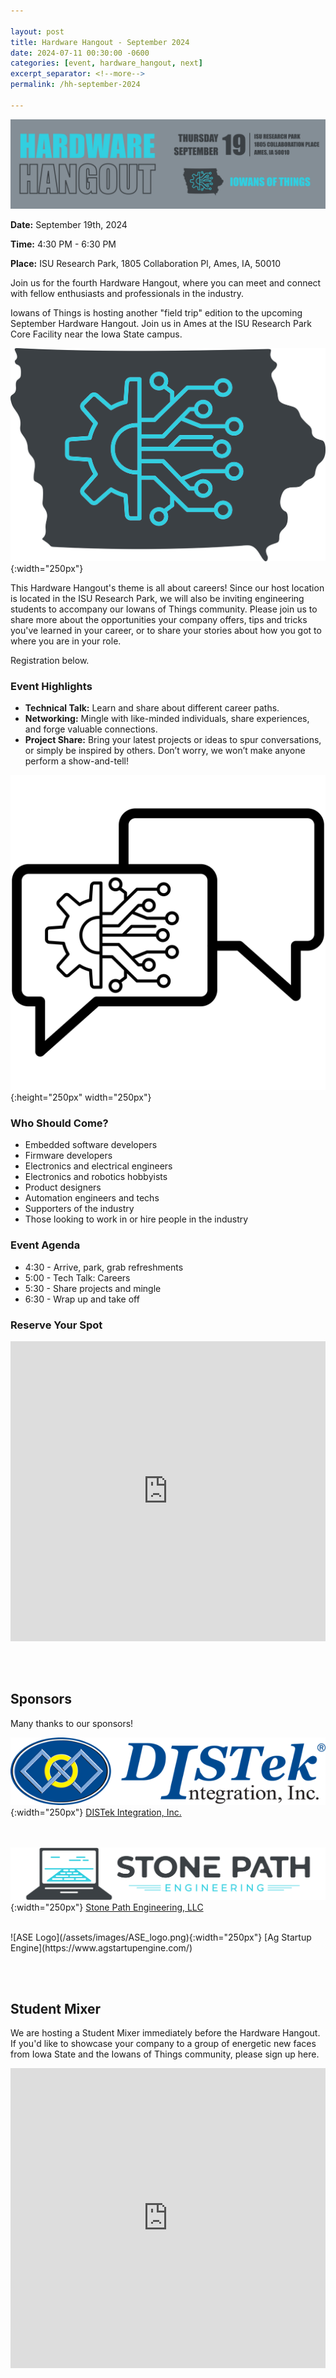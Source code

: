```yaml
---

layout: post
title: Hardware Hangout - September 2024
date: 2024-07-11 00:30:00 -0600
categories: [event, hardware_hangout, next]
excerpt_separator: <!--more-->
permalink: /hh-september-2024

---
```


![Banner](assets/images/banner_hardware_hangout_2024_09.png)

**Date:**  September 19th, 2024

**Time:**  4:30 PM - 6:30 PM

**Place:** ISU Research Park, 1805 Collaboration Pl, Ames, IA, 50010

Join us for the fourth Hardware Hangout, where you can meet and connect with fellow enthusiasts and professionals in the industry.

Iowans of Things is hosting another "field trip" edition to the upcoming September Hardware Hangout. Join us in Ames at the ISU Research Park Core Facility near the Iowa State campus.

![Logo](/assets/images/iowans_of_things.png){:width="250px"}

This Hardware Hangout's theme is all about careers! Since our host location is located in the ISU Research Park, we will also be inviting engineering students to accompany our Iowans of Things community. Please join us to share more about the opportunities your company offers, tips and tricks you've learned in your career, or to share your stories about how you got to where you are in your role.

Registration below.

<!--more-->  
<!--the above "comment" tells the main page where to put the break-->

### Event Highlights

- **Technical Talk:** Learn and share about different career paths.
- **Networking:** Mingle with like-minded individuals, share experiences, and forge valuable connections.
- **Project Share:** Bring your latest projects or ideas to spur conversations, or simply be inspired by others. Don’t worry, we won’t make anyone perform a show-and-tell!

![Icon](/assets/images/icon_hardware_hangout.png){:height="250px" width="250px"}

### Who Should Come?

- Embedded software developers
- Firmware developers
- Electronics and electrical engineers
- Electronics and robotics hobbyists
- Product designers
- Automation engineers and techs
- Supporters of the industry
- Those looking to work in or hire people in the industry

### Event Agenda

- 4:30 - Arrive, park, grab refreshments
- 5:00 - Tech Talk: Careers
- 5:30 - Share projects and mingle
- 6:30 - Wrap up and take off

### Reserve Your Spot

<iframe width="640px" height="480px" src="https://forms.office.com/Pages/ResponsePage.aspx?id=TC-pVBN1lUyrG48XT6bHMM1ikcqVEqBFvBT6xFFlvOVUNzc2S0M0UlVROVJBNDNMMlk1TVAyWVdORC4u&embed=true" frameborder="0" marginwidth="0" marginheight="0" style="border: none; max-width:100%; max-height:100vh" allowfullscreen webkitallowfullscreen mozallowfullscreen msallowfullscreen> </iframe>

<br /><br />

## Sponsors

Many thanks to our sponsors!

![DISTek Logo](/assets/images/DISTek_Logo.png){:width="250px"}
[DISTek Integration, Inc.](https://distek.com/)

<br /><br />
![SPE Logo](/assets/images/logo_stonepath_horiz.png){:width="250px"}
[Stone Path Engineering, LLC](https://stonepathengineering.com/)

<br />
![ASE Logo](/assets/images/ASE_logo.png){:width="250px"}
[Ag Startup Engine](https://www.agstartupengine.com/)

<br /><br />

## Student Mixer

We are hosting a Student Mixer immediately before the Hardware Hangout. If you'd like to showcase your company to a group of energetic new faces from Iowa State and the Iowans of Things community, please sign up here.

<iframe width="640px" height="480px" src="https://forms.office.com/Pages/ResponsePage.aspx?id=TC-pVBN1lUyrG48XT6bHMM1ikcqVEqBFvBT6xFFlvOVURVRBTlhVUDRYT1YwTTQ4WTdPVFdSUlhPUy4u&embed=true" frameborder="0" marginwidth="0" marginheight="0" style="border: none; max-width:100%; max-height:100vh" allowfullscreen webkitallowfullscreen mozallowfullscreen msallowfullscreen> </iframe>

